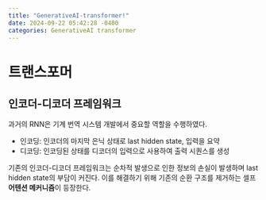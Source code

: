 ```yaml
---
title: "GenerativeAI-transformer!"
date: 2024-09-22 05:42:28 -0400
categories: GenerativeAI transformer
---
```

# 트랜스포머
## 인코더-디코더 프레임워크
과거의 RNN은 기계 번역 시스템 개발에서 중요할 역할을 수행하였다. 
- 인코딩: 인코더의 마지막 은닉 상태로 last hidden state, 입력을 요약
- 디코딩: 인코딩된 상태를 디코더의 입력으로 사용하여 출력 시퀀스를 생성

기존의 인코더-디코더 프레임워크는 순차적 발생으로 인한 정보의 손실이 발생하며 last hidden state의 부담이 커진다.
이를 해결하기 위해 기존의 순환 구조를 제거하는 셀프 **어텐션 메커니즘**이 등장한다. 
